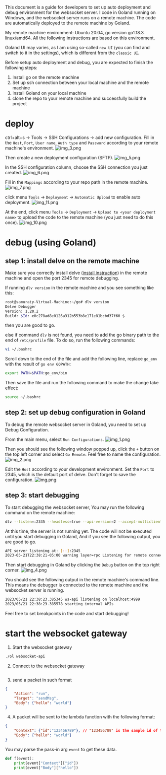 This document is a guide for developers to set up auto deployment and debug environment for the websocket server.
I code in Goland running on Windows, and the websocket server runs on a remote machine. The code are automatically deployed to the remote machine by Goland.

My remote machine environment: Ubuntu 20.04, go version go1.18.3 linux/amd64. All the following instructions are based on this environment.

Goland UI may varies, as I am using so-called `new UI` (you can find and switch to it in the settings), which is different from the `classic UI`.

Before setup auto deployment and debug, you are expected to finish the following steps:
1. Install go on the remote machine
2. Set up ssh connection between your local machine and the remote machine
3. Install Goland on your local machine
4. clone the repo to your remote machine and successfully build the project

# deploy

ctrl+alt+s -> Tools -> SSH Configurations -> add new configuration.
Fill in the `Host`, `Port`, `User name`, `Auth type` and `Password` according to your remote machine's environment.
![img_3.png](img_3.png)

Then create a new deployment configuration (SFTP). 
![img_5.png](img_5.png)

In the SSH configuration column, choose the SSH connection you just created.
![img_6.png](img_6.png)

Fill in the `Mappings` according to your repo path in the remote machine.
![img_7.png](img_7.png)

click menu `Tools` -> `Deployment` -> `Automatic Upload` to enable auto deployment.
![img_11.png](img_11.png)

At the end, click menu `Tools` -> `Deployment` -> `Upload to <your deployment name>` to upload the code to the remote machine (you just need to do this once).
![img_10.png](img_10.png)

# debug (using Goland)

## step 1: install delve on the remote machine
Make sure you correctly install delve ([install instruction](https://github.com/go-delve/delve/tree/master/Documentation/installation)) in the remote machine and open the port 2345 for remote debugging.

If running `dlv version` in the remote machine and you see something like this:
```bash
root@samuraiy-Virtual-Machine:~/go# dlv version
Delve Debugger
Version: 1.20.2
Build: $Id: e0c278ad8e0126a312b553b8e171e81bcbd37f60 $
``` 
then you are good to go.

else if command `dlv` is not found, you need to add the go binary path to the end of `/etc/profile` file.
To do so, run the following commands:
```bash
vi ~/.bashrc
```
Scroll down to the end of the file and add the following line, replace `go_env` with the result of `go env GOPATH`:
```bash
export PATH=$PATH:go_env/bin
```
Then save the file and run the following command to make the change take effect:
```bash
source ~/.bashrc
```

## step 2: set up debug configuration in Goland
To debug the remote websocket server in Goland, you need to set up Debug Configuration.

From the main menu, select `Run Configurations`.
![img_1.png](img_1.png)

Then you should see the following window popped up, click the `+` button on the top left corner and select `Go Remote`. Feel free to name the configuration.
![img_2.png](img_2.png)

Edit the `Host` according to your development environment. Set the `Port` to 2345, which is the default port of delve.
Don't forget to save the configuration.
![img.png](img.png)

## step 3: start debugging
To start debugging the websocket server, You may run the following command on the remote machine:
```bash
dlv --listen=:2345 --headless=true --api-version=2 --accept-multiclient exec ./ol -- websocket-api
```

At this time, the server is not running yet. The code will not be executed until you start debugging in Goland,
And if you see the following output, you are good to go.
```bash
API server listening at: [::]:2345
2023-05-21T22:38:21-05:00 warning layer=rpc Listening for remote connections (connections are not authenticated nor encrypted)
```

Then start debugging in Goland by clicking the `Debug` button on the top right corner.
![img_4.png](img_4.png)

You should see the following output in the remote machine's command line. This means the debugger is connected to the remote machine and the websocket server is running.
```bash
2023/05/21 22:38:23.385345 ws-api listening on localhost:4999
2023/05/21 22:38:23.385578 starting internal APIs
```

Feel free to set breakpoints in the code and start debugging!

# start the websocket gateway

1. Start the websocket gateway
```bash
./ol websocket-api
```
2. Connect to the websocket gateway
```bash
```
3. send a packet in such format
```json
{
    "Action": "run",
    "Target": "sendMsg",
    "Body": {"hello": "world"}
}
```
4. A packet will be sent to the lambda function with the following format:
```json
{
    "Context": {"id":"123456789"}, // "123456789" is the sample id of the websocket connection
    "Body": {"hello": "world"}
}
```
You may parse the pass-in arg `event` to get these data.
```python
def f(event):
    print(event["Context"]["id"])
    print(event["Body"]["hello"])
```